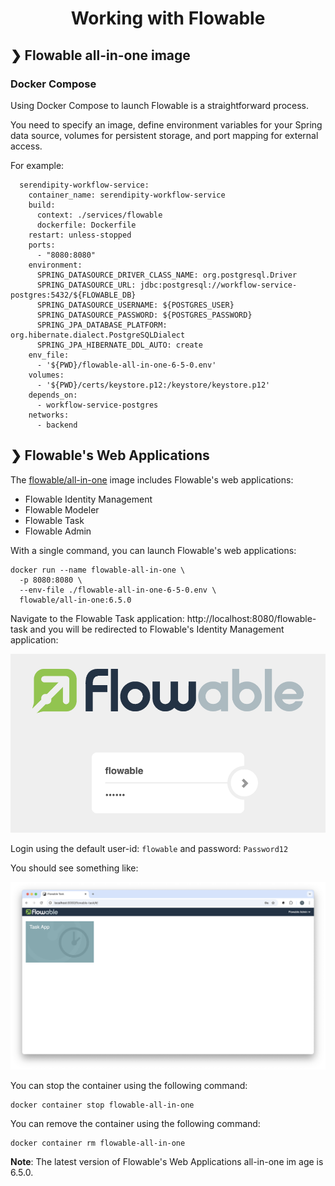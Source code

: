 <h1 align="center">Working with Flowable</h1>

## ❯ Flowable all-in-one image

### Docker Compose

Using Docker Compose to launch Flowable is a straightforward process.

You need to specify an image, define environment variables for your Spring data source, volumes for persistent
storage, and port mapping for external access.

For example:

```
  serendipity-workflow-service:
    container_name: serendipity-workflow-service
    build:
      context: ./services/flowable
      dockerfile: Dockerfile
    restart: unless-stopped
    ports:
      - "8080:8080"
    environment:
      SPRING_DATASOURCE_DRIVER_CLASS_NAME: org.postgresql.Driver
      SPRING_DATASOURCE_URL: jdbc:postgresql://workflow-service-postgres:5432/${FLOWABLE_DB}
      SPRING_DATASOURCE_USERNAME: ${POSTGRES_USER}
      SPRING_DATASOURCE_PASSWORD: ${POSTGRES_PASSWORD}
      SPRING_JPA_DATABASE_PLATFORM: org.hibernate.dialect.PostgreSQLDialect
      SPRING_JPA_HIBERNATE_DDL_AUTO: create
    env_file:
      - '${PWD}/flowable-all-in-one-6-5-0.env'
    volumes:
      - '${PWD}/certs/keystore.p12:/keystore/keystore.p12'
    depends_on:
      - workflow-service-postgres
    networks:
      - backend
```










## ❯ Flowable's Web Applications

The [flowable/all-in-one](https://hub.docker.com/r/flowable/all-in-one) image includes Flowable's web applications:
- Flowable Identity Management
- Flowable Modeler
- Flowable Task
- Flowable Admin

With a single command, you can launch Flowable's web applications:

```
docker run --name flowable-all-in-one \
  -p 8080:8080 \
  --env-file ./flowable-all-in-one-6-5-0.env \
  flowable/all-in-one:6.5.0
```

Navigate to the Flowable Task application: http://localhost:8080/flowable-task and you will be redirected to Flowable's 
Identity Management application:

<p align="center">
  <img src="./login.png" alt="Authentication Settings"/>
</p>

Login using the default user-id: `flowable` and password: `Password12`

You should see something like:

<p align="center">
  <img src="./flowable-task-landing-page.png" alt="Flowable Task landing page"/>
</p>

You can stop the container using the following command:

```
docker container stop flowable-all-in-one
```

You can remove the container using the following command:

```
docker container rm flowable-all-in-one
```

**Note**: The latest version of Flowable's Web Applications all-in-one im age is 6.5.0.

